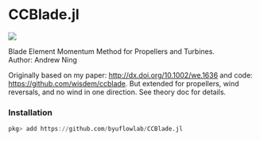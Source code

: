 # CCBlade.jl

[![](https://img.shields.io/badge/docs-stable-blue.svg)](https://byuflowlab.github.io/CCBlade.jl/stable)


Blade Element Momentum Method for Propellers and Turbines.  
Author: Andrew Ning

Originally based on my paper: http://dx.doi.org/10.1002/we.1636 and code: https://github.com/wisdem/ccblade.  But extended for propellers, wind reversals, and no wind in one direction.  See theory doc for details.

### Installation

```julia
pkg> add https://github.com/byuflowlab/CCBlade.jl
```

<!-- (Be sure you've setup your SSH keys first as noted [here](https://docs.julialang.org/en/latest/manual/packages/#man-initial-setup-1)) -->
